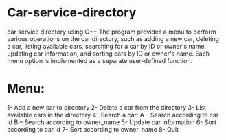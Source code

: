 # Car-service-directory
car service directory using C++
The program provides a menu to perform various operations on the car directory, such as adding a new car, deleting a car, listing available cars, searching for a car by ID or owner's name, updating car information, and sorting cars by ID or owner's name. Each menu option is implemented as a separate user-defined function.
# Menu:
1- Add a new car to directory
2- Delete a car from the directory
3- List available cars in the directory
4- Search a car: 
     A – Search according to car id
     B – Search according to owner_name
5- Update car information
6- Sort according to car id
7- Sort according to owner_name
8- Quit
